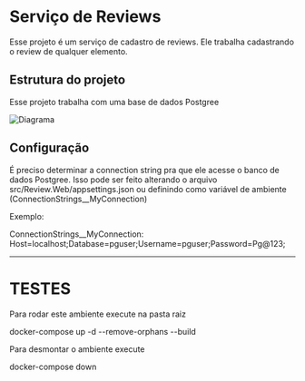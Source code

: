 # Serviço de Reviews

Esse projeto é um serviço de cadastro de reviews. Ele trabalha cadastrando o review de qualquer elemento.

## Estrutura do projeto

Esse projeto trabalha com uma base de dados Postgree 

![Diagrama](./img/diagrama.png)

## Configuração

É preciso determinar a connection string pra que ele acesse o banco de dados Postgree. Isso pode ser feito alterando o arquivo src/Review.Web/appsettings.json ou definindo como variável de ambiente (ConnectionStrings__MyConnection)

Exemplo:

ConnectionStrings__MyConnection: Host=localhost;Database=pguser;Username=pguser;Password=Pg@123;

-----------------------------------------

# TESTES

<p>Para rodar este ambiente execute na pasta raiz</p>

<p>docker-compose up -d --remove-orphans --build</p>

<p>Para desmontar o ambiente execute</p>

<p>docker-compose down</p>

